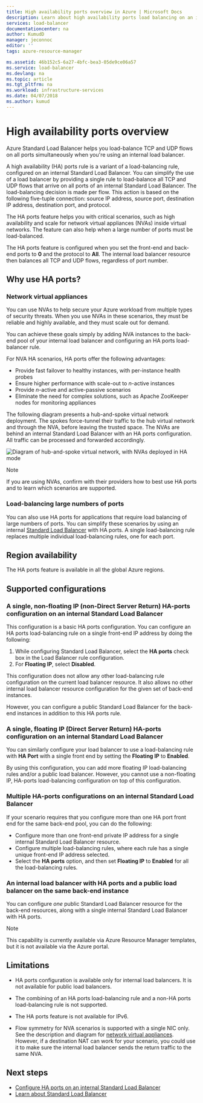 ```yaml
---
title: High availability ports overview in Azure | Microsoft Docs
description: Learn about high availability ports load balancing on an internal load balancer. 
services: load-balancer
documentationcenter: na
author: KumudD
manager: jeconnoc
editor: ''
tags: azure-resource-manager

ms.assetid: 46b152c5-6a27-4bfc-bea3-05de9ce06a57
ms.service: load-balancer
ms.devlang: na
ms.topic: article
ms.tgt_pltfrm: na
ms.workload: infrastructure-services
ms.date: 04/07/2018
ms.author: kumud
---
```


# High availability ports overview

Azure Standard Load Balancer helps you load-balance TCP and UDP flows on all ports simultaneously when you're using an internal load balancer. 

A high availability (HA) ports rule is a variant of a load-balancing rule, configured on an internal Standard Load Balancer. You can simplify the use of a load balancer by providing a single rule to load-balance all TCP and UDP flows that arrive on all ports of an internal Standard Load Balancer. The load-balancing decision is made per flow. This action is based on the following five-tuple connection: source IP address, source port, destination IP address, destination port, and protocol.

The HA ports feature helps you with critical scenarios, such as high availability and scale for network virtual appliances (NVAs) inside virtual networks. The feature can also help when a large number of ports must be load-balanced. 

The HA ports feature is configured when you set the front-end and back-end ports to **0** and the protocol to **All**. The internal load balancer resource then balances all TCP and UDP flows, regardless of port number.

## Why use HA ports?

### <a name="nva"></a>Network virtual appliances

You can use NVAs to help secure your Azure workload from multiple types of security threats. When you use NVAs in these scenarios, they must be reliable and highly available, and they must scale out for demand.

You can achieve these goals simply by adding NVA instances to the back-end pool of your internal load balancer and configuring an HA ports load-balancer rule.

For NVA HA scenarios, HA ports offer the following advantages:
- Provide fast failover to healthy instances, with per-instance health probes
- Ensure higher performance with scale-out to *n*-active instances
- Provide *n*-active and active-passive scenarios
- Eliminate the need for complex solutions, such as Apache ZooKeeper nodes for monitoring appliances

The following diagram presents a hub-and-spoke virtual network deployment. The spokes force-tunnel their traffic to the hub virtual network and through the NVA, before leaving the trusted space. The NVAs are behind an internal Standard Load Balancer with an HA ports configuration. All traffic can be processed and forwarded accordingly.

![Diagram of hub-and-spoke virtual network, with NVAs deployed in HA mode](./media/load-balancer-ha-ports-overview/nvaha.png)

>[!NOTE]
> If you are using NVAs, confirm with their providers how to best use HA ports and to learn which scenarios are supported.

### Load-balancing large numbers of ports

You can also use HA ports for applications that require load balancing of large numbers of ports. You can simplify these scenarios by using an internal [Standard Load Balancer](load-balancer-standard-overview.md) with HA ports. A single load-balancing rule replaces multiple individual load-balancing rules, one for each port.

## Region availability

The HA ports feature is available in all the global Azure regions.

## Supported configurations

### A single, non-floating IP (non-Direct Server Return) HA-ports configuration on an internal Standard Load Balancer

This configuration is a basic HA ports configuration. You can configure an HA ports load-balancing rule on a single front-end IP address by doing the following:
1. While configuring Standard Load Balancer, select the **HA ports** check box in the Load Balancer rule configuration.
2. For **Floating IP**, select **Disabled**.

This configuration does not allow any other load-balancing rule configuration on the current load balancer resource. It also allows no other internal load balancer resource configuration for the given set of back-end instances.

However, you can configure a public Standard Load Balancer for the back-end instances in addition to this HA ports rule.

### A single, floating IP (Direct Server Return) HA-ports configuration on an internal Standard Load Balancer

You can similarly configure your load balancer to use a load-balancing rule with **HA Port** with a single front end by setting the **Floating IP** to **Enabled**. 

By using this configuration, you can add more floating IP load-balancing rules and/or a public load balancer. However, you cannot use a non-floating IP, HA-ports load-balancing configuration on top of this configuration.

### Multiple HA-ports configurations on an internal Standard Load Balancer

If your scenario requires that you configure more than one HA port front end for the same back-end pool, you can do the following: 
- Configure more than one front-end private IP address for a single internal Standard Load Balancer resource.
- Configure multiple load-balancing rules, where each rule has a single unique front-end IP address selected.
- Select the **HA ports** option, and then set **Floating IP** to **Enabled** for all the load-balancing rules.

### An internal load balancer with HA ports and a public load balancer on the same back-end instance

You can configure *one* public Standard Load Balancer resource for the back-end resources, along with a single internal Standard Load Balancer with HA ports.

>[!NOTE]
>This capability is currently available via Azure Resource Manager templates, but it is not available via the Azure portal.

## Limitations

- HA ports configuration is available only for internal load balancers. It is not available for public load balancers.

- The combining of an HA ports load-balancing rule and a non-HA ports load-balancing rule is not supported.

- The HA ports feature is not available for IPv6.

- Flow symmetry for NVA scenarios is supported with a single NIC only. See the description and diagram for [network virtual appliances](#nva). However, if a destination NAT can work for your scenario, you could use it to make sure the internal load balancer sends the return traffic to the same NVA.


## Next steps

- [Configure HA ports on an internal Standard Load Balancer](load-balancer-configure-ha-ports.md)
- [Learn about Standard Load Balancer](load-balancer-standard-overview.md)
